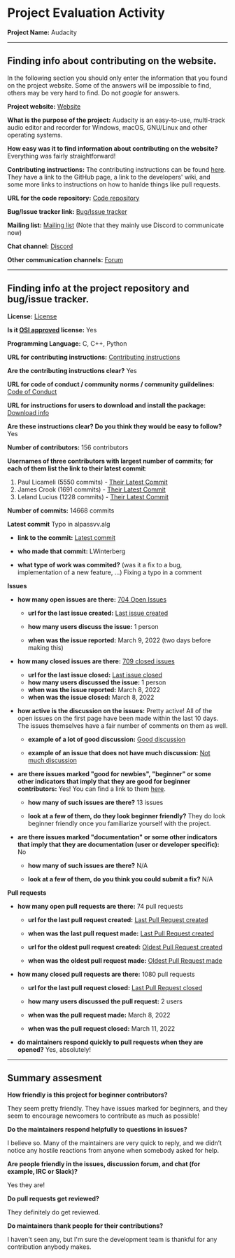 # Project Evaluation Activity



__Project Name:__  Audacity


---

## Finding info about contributing on the website.

In the following section you should only enter the information that you
found on the project website. Some of the answers will be impossible to find, others
may be very hard to find. Do not _google_ for answers.

__Project website:__ [Website](https://www.audacityteam.org/)


__What is the purpose of the project:__ Audacity is an easy-to-use, multi-track audio editor and recorder for Windows, macOS, GNU/Linux and other operating systems.


__How easy was it to find information about contributing on the website?__ Everything was fairly straightforward!


__Contributing instructions:__ The contributing instructions can be found [here](https://www.audacityteam.org/community/developers/). They have a link to the GitHub page, a link to the developers' wiki, and some more links to instructions on how to hanlde things like pull requests.

__URL for the code repository:__ [Code repository](https://github.com/audacity/audacity)

__Bug/Issue tracker link:__ [Bug/Issue tracker](https://github.com/audacity/audacity/issues)

__Mailing list:__ [Mailing list](https://www.audacityteam.org/contact/mailing-lists/) (Note that they mainly use Discord to communicate now)

__Chat channel:__ [Discord](https://discord.com/channels/822396597085667338/822396597085667341)

__Other communication channels:__ [Forum](https://forum.audacityteam.org/)


---

## Finding info at the project repository and bug/issue tracker.

__License:__ [License](https://www.audacityteam.org/about/license/)

__Is it [OSI approved](https://opensource.org/licenses/alphabetical) license:__ Yes

__Programming Language:__ C, C++, Python

__URL for contributing instructions:__ [Contributing instructions](https://wiki.blender.org/wiki/Developer_Intro/Advice)

__Are the contributing instructions clear?__ Yes


__URL for code of conduct / community norms / community guildelines:__ [Code of Conduct](https://github.com/audacity/audacity/blob/master/CODE_OF_CONDUCT.md)

__URL for instructions for users to download and install the package:__ [Download info](https://github.com/audacity/audacity/blob/master/BUILDING.md)


__Are these instructions clear? Do you think they would be easy to follow?__ Yes


__Number of contributors:__ 156 contributors


__Usernames of three contributors with largest number of commits; for
each of them list the link to their latest commit__:

1. Paul Licameli (5550 commits) - [Their Latest Commit](https://github.com/audacity/audacity/commit/8d4c1272b66e4ede8b16df667f6dd3cf2c8b2c7b)
2. James Crook (1691 commits) - [Their Latest Commit](https://github.com/audacity/audacity/commit/ad0342979c4bbd4053f6f05eeb4014d22c512e1a)
3. Leland Lucius (1228 commits) - [Their Latest Commit](https://github.com/audacity/audacity/commit/4d8817d30b692621b18201cc120f1197c340839e)


__Number of commits:__ 14668 commits

__Latest commit__ Typo in alpassvv.alg

- __link to the commit:__ [Latest commit](https://github.com/audacity/audacity/commit/56807d780b9626d1adbdd1ab43d5cfaffddbc239)

- __who made that commit:__ LWinterberg

- __what type of work was commited?__ (was it a fix to a bug, implementation of a new feature, ...) Fixing a typo in a comment 


__Issues__

- __how many open issues are there:__ [704 Open Issues](https://github.com/audacity/audacity/issues)

    - __url for the last issue created:__ [Last issue created](https://github.com/audacity/audacity/issues/2661)

    - __how many users discuss the issue:__ 1 person
    
    - __when was the issue reported:__ March 9, 2022 (two days before making this)
    

- __how many closed issues are there:__ [709 closed issues](https://github.com/audacity/audacity/issues?q=is%3Aissue+is%3Aclosed)
    - __url for the last issue closed:__ [Last issue closed](https://github.com/audacity/audacity/issues/2653)
    - __how many users discussed the issue:__ 1 person
    - __when was the issue reported:__ March 8, 2022
    - __when was the issue closed:__ March 8, 2022

- __how active is the discussion on the issues:__ Pretty active! All of the open issues on the first page have been made within the last 10 days. The issues themselves have a fair number of comments on them as well. 

    - __example of a lot of good discussion:__ [Good discussion](https://github.com/audacity/audacity/issues/2595)
    
    - __example of an issue that does not have much discussion:__ [Not much discussion](https://github.com/audacity/audacity/issues/2632)



- __are there issues marked "good for newbies", "beginner" or some other indicators that imply that they are good for beginner contributors:__ Yes! You can find a link to them [here](https://github.com/audacity/audacity/contribute).

    - __how many of such issues are there?__ 13 issues
    
    - __look at a few of them, do they look beginner friendly?__ They do look beginner friendly once you familiarize yourself with the project. 



- __are there issues marked "documentation" or some other indicators that imply that they are documentation (user or developer specific):__ No

    - __how many of such issues are there?__ N/A
    
    - __look at a few of them, do you think you could submit a fix?__ N/A



__Pull requests__

- __how many open pull requests are there:__ 74 pull requests

    - __url for the last pull request created:__ [Last Pull Request created](https://github.com/audacity/audacity/pull/2668)
    
    - __when was the last pull request made:__ [Last Pull Request created](https://github.com/audacity/audacity/pull/2655)

    - __url for the oldest pull request created:__ [Oldest Pull Request created](https://github.com/audacity/audacity/pull/252)
    
    - __when was the oldest pull request made:__ [Oldest Pull Request made](https://github.com/audacity/audacity/pull/252)

- __how many closed pull requests are there:__ 1080 pull requests

    - __url for the last pull request closed:__ [Last Pull Request closed](https://developer.blender.org/T76656)
    
    - __how many users discussed the pull request:__ 2 users
    
    - __when was the pull request made:__  March 8, 2022
    
    - __when was the pull request closed:__ March 11, 2022
    

- __do maintainers respond quickly to pull requests when they are opened?__ Yes, absolutely!





---


## Summary assesment
__How friendly is this project for beginner contributors?__

They seem pretty friendly. They have issues marked for beginners, and they seem to encourage newcomers to contribute as much as possible!


__Do the maintainers respond helpfully to questions in issues?__

I believe so. Many of the maintainers are very quick to reply, and we didn’t notice any hostile reactions from anyone when somebody asked for help.


__Are people friendly in the issues, discussion forum, and chat (for example, IRC or Slack)?__

Yes they are!


__Do pull requests get reviewed?__

They definitely do get reviewed.

__Do maintainers thank people for their contributions?__

I haven't seen any, but I'm sure the development team is thankful for any contribution anybody makes. 

